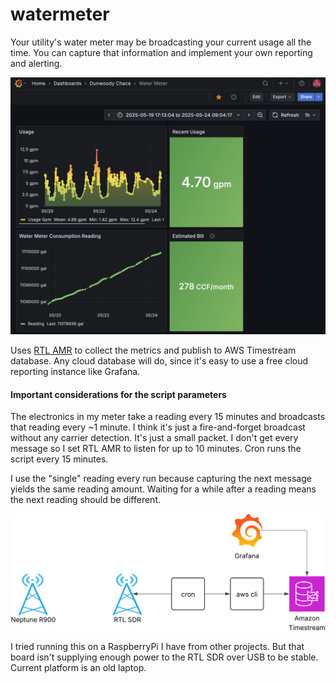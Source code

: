 # watermeter

Your utility's water meter may be broadcasting your current usage all the time. You can capture that information and implement your own reporting and alerting.

![Example graphs of water meter readings](watermeter_screenshot.png "Example graphs of water meter readings")

Uses [RTL AMR](https://github.com/bemasher/rtlamr) to collect the metrics and publish to AWS Timestream database. Any cloud database will do, since it's easy to use a free cloud reporting instance like Grafana.

#### Important considerations for the script parameters

The electronics in my meter take a reading every 15 minutes and broadcasts that reading every ~1 minute. I think it's just a fire-and-forget broadcast without any carrier detection. It's just a small packet.
I don't get every message so I set RTL AMR to listen for up to 10 minutes. Cron runs the script every 15 minutes.

I use the "single" reading every run because capturing the next message yields the same reading amount. Waiting for a while after a reading means the next reading should be different.

![Diagram of cron calling RTL SDR to insert to Amazon Timestream, with Grafana reading](block_diagram.svg "Diagram of cron calling RTL SDR to insert to Amazon Timestream, with Grafana reading")

I tried running this on a RaspberryPi I have from other projects. But that board isn't supplying enough power to the RTL SDR over USB to be stable. Current platform is an old laptop.

